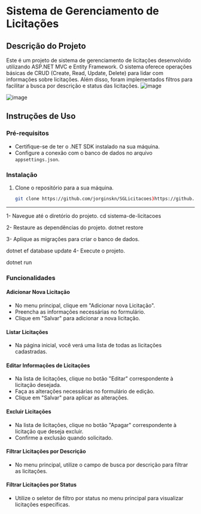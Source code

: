 # Sistema de Gerenciamento de Licitações

## Descrição do Projeto
Este é um projeto de sistema de gerenciamento de licitações desenvolvido utilizando ASP.NET MVC e Entity Framework. O sistema oferece operações básicas de CRUD (Create, Read, Update, Delete) para lidar com informações sobre licitações. Além disso, foram implementados filtros para facilitar a busca por descrição e status das licitações.
![image](https://github.com/jorginskn/SGLicitacoes/assets/77112497/07c5e432-0e21-4f4b-8d6b-2621314dd87b)

![image](https://github.com/jorginskn/SGLicitacoes/assets/77112497/62fcd2ee-5e27-4174-a5f5-24b808367601)


## Instruções de Uso

### Pré-requisitos
- Certifique-se de ter o .NET SDK instalado na sua máquina.
- Configure a conexão com o banco de dados no arquivo `appsettings.json`.

### Instalação
1. Clone o repositório para a sua máquina.
   ```bash
   git clone https://github.com/jorginskn/SGLicitacoes)https://github.com/jorginskn/SGLicitacoes
--------------------------------------------------------------------------------------------------------
  1- Navegue até o diretório do projeto.
  cd sistema-de-licitacoes
  
  2- Restaure as dependências do projeto.
  dotnet restore

  3- Aplique as migrações para criar o banco de dados.
  
dotnet ef database update
  4- Execute o projeto.

  dotnet run
  
### Funcionalidades

#### Adicionar Nova Licitação
- No menu principal, clique em "Adicionar nova Licitação".
- Preencha as informações necessárias no formulário.
- Clique em "Salvar" para adicionar a nova licitação.

#### Listar Licitações
- Na página inicial, você verá uma lista de todas as licitações cadastradas.

#### Editar Informações de Licitações
- Na lista de licitações, clique no botão "Editar" correspondente à licitação desejada.
- Faça as alterações necessárias no formulário de edição.
- Clique em "Salvar" para aplicar as alterações.

#### Excluir Licitações
- Na lista de licitações, clique no botão "Apagar" correspondente à licitação que deseja excluir.
- Confirme a exclusão quando solicitado.

#### Filtrar Licitações por Descrição
- No menu principal, utilize o campo de busca por descrição para filtrar as licitações.

#### Filtrar Licitações por Status
- Utilize o seletor de filtro por status no menu principal para visualizar licitações específicas.

  

